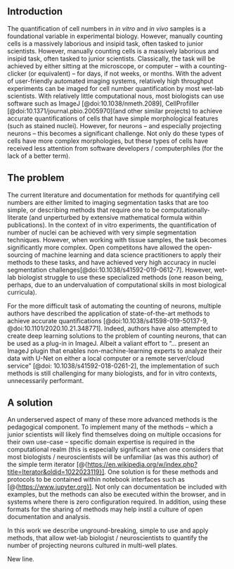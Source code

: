 ## Introduction
The quantification of cell numbers in *in vitro* and *in vivo* samples is a foundational variable in experimental biology.  However, manually counting cells is a massively laborious and insipid task, often tasked to junior scientists. 
However, manually counting cells is a massively laborious and insipid task, often tasked to junior scientists. Classically, the task will be achieved by either sitting at the microscope, or computer – with a counting-clicker (or equivalent) – for days, if not weeks, or months.
With the advent of user-friendly automated imaging systems, relatively high throughput experiments can be imaged for cell number quantification by most wet-lab scientists.
With relatively little computational nous, most biologists can use software such as ImageJ [@doi:10.1038/nmeth.2089], CellProfiller [@doi:10.1371/journal.pbio.2005970](and other similar projects) to achieve accurate quantifications of cells that have simple morphological features (such as stained nuclei). 
However, for neurons – and especially projecting neurons – this becomes a significant challenge. Not only do these types of cells have more complex morphologies, but these types of cells have received less attention from software developers / computerphiles (for the lack of a better term). 

## The problem 

The current literature and documentation for methods for quantifying cell numbers are either limited to imaging segmentation tasks that are too simple, or describing methods that require one to be computationally-literate (and unperturbed by extensive mathematical formula within publications).
In the context of in vitro experiments, the quantification of number of nuclei can be achieved with very simple segmentation techniques.
However, when working with tissue samples, the task becomes significantly more complex.
Open competitons have allowed the open-sourcing of machine learning and data science practitioners to apply their methods to these tasks, and have achieved very high accuracy in nuclei segmentation challenges[@doi:10.1038/s41592-019-0612-7].
However, wet-lab biologist struggle to use these specialized methods (one reason being, perhaps, due to an undervaluation of computational skills in most biological curricula).  

For the more difficult task of automating the counting of neurons, multiple authors have described the application of state-of-the-art methods to achieve accurate quantifications [@doi:10.1038/s41598-019-50137-9, @doi:10.1101/2020.10.21.348771]. 
Indeed, authors have also attempted to create deep learning solutions to the problem of counting neurons, that can be used as a plug-in in ImageJ. 
Albeit a valiant effort to “... present an ImageJ plugin that enables non-machine-learning experts to analyze their data with U-Net on either a local computer or a remote server/cloud service” [@doi: 10.1038/s41592-018-0261-2], the implementation of such methods is still challenging for many biologists, and for in vitro contexts, unnecessarily performant.   

## A solution

An underserved aspect of many of these more advanced methods is the pedagogical component. 
To implement many of the methods – which a junior scientists will likely find themselves doing on multiple occasions for their own use-case – specific domain expertise is required in the computational realm (this is especially significant when one considers that most biologists / neuroscientists will be unfamiliar (as was this author) of the simple term iterator [@{https://en.wikipedia.org/w/index.php?title=Iterator&oldid=1022023119}]. 
One solution is for these methods and protocols to be contained within notebook interfaces such as [@{https://www.jupyter.org}]. Not only can documentation be included with examples, but the methods can also be executed within the browser, and in systems where there is zero configuration required. 
In addition, using these formats for the sharing of methods may help instil a culture of open documentation and analysis. 

In this work we describe unground-breaking, simple to use and apply methods, that allow wet-lab biologist / neuroscientists to quantify the number of projecting neurons cultured in multi-well plates. 

New line. 



















